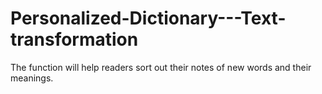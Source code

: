 # Personalized-Dictionary---Text-transformation
The function will help readers sort out their notes of new words and their meanings.
